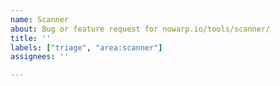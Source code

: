 ```yaml
---
name: Scanner
about: Bug or feature request for nowarp.io/tools/scanner/
title: ''
labels: ["triage", "area:scanner"]
assignees: ''

---
```


